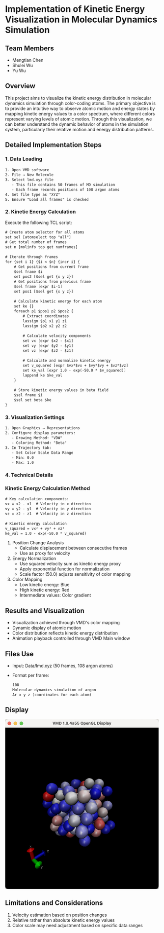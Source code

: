 # Implementation of Kinetic Energy Visualization in Molecular Dynamics Simulation

## Team Members

- Mengtian Chen
- Shulei Wu
- Yu Wu

## Overview

This project aims to visualize the kinetic energy distribution in molecular dynamics simulation through color-coding atoms. The primary objective is to provide an intuitive way to observe atomic motion and energy states by mapping kinetic energy values to a color spectrum, where different colors represent varying levels of atomic motion. Through this visualization, we can better understand the dynamic behavior of atoms in the simulation system, particularly their relative motion and energy distribution patterns.

## Detailed Implementation Steps

### 1. Data Loading

```
1. Open VMD software
2. File → New Molecule
3. Select lmd.xyz file
   - This file contains 50 frames of MD simulation
   - Each frame records positions of 108 argon atoms
4. Set file type as "XYZ"
5. Ensure "Load all frames" is checked
```

### 2. Kinetic Energy Calculation

Execute the following TCL script:

```
# Create atom selector for all atoms
set sel [atomselect top "all"]
# Get total number of frames
set n [molinfo top get numframes]

# Iterate through frames
for {set i 1} {$i < $n} {incr i} {
    # Get positions from current frame
    $sel frame $i
    set pos2 [$sel get {x y z}]
    # Get positions from previous frame
    $sel frame [expr $i-1]
    set pos1 [$sel get {x y z}]

    # Calculate kinetic energy for each atom
    set ke {}
    foreach p1 $pos1 p2 $pos2 {
        # Extract coordinates
        lassign $p1 x1 y1 z1
        lassign $p2 x2 y2 z2

        # Calculate velocity components
        set vx [expr $x2 - $x1]
        set vy [expr $y2 - $y1]
        set vz [expr $z2 - $z1]

        # Calculate and normalize kinetic energy
        set v_squared [expr $vx*$vx + $vy*$vy + $vz*$vz]
        set ke_val [expr 1.0 - exp(-50.0 * $v_squared)]
        lappend ke $ke_val
    }

    # Store kinetic energy values in beta field
    $sel frame $i
    $sel set beta $ke
}
```

### 3. Visualization Settings

```
1. Open Graphics → Representations
2. Configure display parameters:
   - Drawing Method: "VDW"
   - Coloring Method: "Beta"
3. In Trajectory tab:
   - Set Color Scale Data Range
   - Min: 0.0
   - Max: 1.0
```

### 4. Technical Details

### Kinetic Energy Calculation Method
```
# Key calculation components:
vx = x2 - x1  # Velocity in x direction
vy = y2 - y1  # Velocity in y direction
vz = z2 - z1  # Velocity in z direction

# Kinetic energy calculation
v_squared = vx² + vy² + vz²
ke_val = 1.0 - exp(-50.0 * v_squared)
```

1. Position Change Analysis
    - Calculate displacement between consecutive frames
    - Use as proxy for velocity
2. Energy Normalization
    - Use squared velocity sum as kinetic energy proxy
    - Apply exponential function for normalization
    - Scale factor (50.0) adjusts sensitivity of color mapping
3. Color Mapping
    - Low kinetic energy: Blue
    - High kinetic energy: Red
    - Intermediate values: Color gradient

## Results and Visualization

- Visualization achieved through VMD's color mapping
- Dynamic display of atomic motion
- Color distribution reflects kinetic energy distribution
- Animation playback controlled through VMD Main window

## Files Use

- Input: Data/lmd.xyz (50 frames, 108 argon atoms)
- Format per frame:
    
    ```
    108
    Molecular dynamics simulation of argon
    Ar x y z (coordinates for each atom)
    ```
## Display
<img src="Image/visualization.png" alt="Visualization Example" width="500">


## Limitations and Considerations

1. Velocity estimation based on position changes
2. Relative rather than absolute kinetic energy values
3. Color scale may need adjustment based on specific data ranges
   
